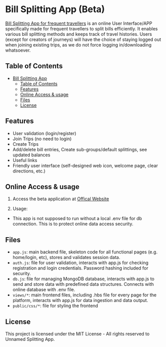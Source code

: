 
# Bill Splitting App (Beta)

[Bill Splitting App for frequent travellers](https://test-splitapp.herokuapp.com/) is an online User Interface/APP specifically made for frequent travellers to split bills efficiently. It enables various bill splitting methods and keeps track of travel histories. Users (except for creators of journeys) will have the choice of staying logged out when joining existing trips, as we do not force logging in/downloading whatsoever.

## Table of Contents

- [Bill Splitting App](#bill-splitting-app-(beta))
  - [Table of Contents](#table-of-contents)
  - [Features](#features)
  - [Online Access & usage](#online-access-&-usage)
  - [Files](#files)
  - [License](#license)

## Features

- User validation (login/register)
- Join Trips (no need to login)
- Create Trips
- Add/delete bill entries, Create sub-groups/default splittings, see updated balances
- Useful links
- Friendly user interface (self-designed web icon, welcome page, clear directions, etc.)

## Online Access & usage

1. Access the beta application at [Offical Website](https://test-splitapp.herokuapp.com/)

2. Usage:
- This app is not supposed to run without a local .env file for db connection. This is to protect online data access security.

## Files

- `app.js`: main backend file, skeleton code for all functional pages (e.g. home/login, etc), stores and validates session data.
- `auth.js`: file for user validation, interacts with app.js for checking registration and login credentials. Password hashing included for security.
- `db.js`: file for managing MongoDB database, interacts with app.js to send and store data with predefined data structures. Connects with online database with .env file.
- `views/*`: main frontend files, including .hbs file for every page for the platform, interacts with app.js for data ingestion and data output.
- `public/css/*`: file for styling the frontend


## License

This project is licensed under the MIT License - All rights reserved to Unnamed Splitting App.

